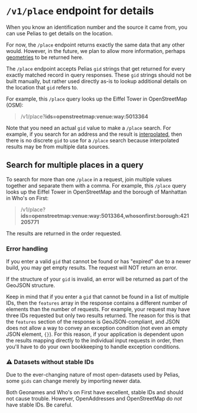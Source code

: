 # `/v1/place` endpoint for details

When you know an identification number and the source it came from, you can use Pelias to get details on the location.

For now, the `/place` endpoint returns exactly the same data that any other would. However, in the future, we plan to allow more information, perhaps [geometries](https://github.com/pelias/whosonfirst/issues/19#issuecomment-370545690) to be returned here.

The `/place` endpoint accepts Pelias `gid` strings that get returned for every exactly matched record in query responses. These `gid` strings should not be built manually, but rather used directly as-is to lookup additional details on the location that `gid` refers to.

For example, this `/place` query looks up the Eiffel Tower in OpenStreetMap (OSM):

> /v1/place?__ids=openstreetmap:venue:way:5013364__

Note that you need an actual `gid` value to make a `/place` search. For example, if you search for an address and the result is [interpolated](addresses.md#address-interpolation), then there is no discrete `gid` to use for a `/place` search because interpolated results may be from multiple data sources.

## Search for multiple places in a query

To search for more than one `/place` in a request, join multiple values together and separate them with a comma. For example, this `/place` query looks up the Eiffel Tower in OpenStreetMap and the borough of Manhattan in Who's on First:

> /v1/place?__ids=openstreetmap:venue:way:5013364,whosonfirst:borough:421205771__

The results are returned in the order requested.

### Error handling

If you enter a valid `gid` that cannot be found or has "expired" due to a newer build, you may get empty results. The request will NOT return an error.

If the structure of your `gid` is invalid, an error will be returned as part of the GeoJSON structure.

Keep in mind that if you enter a `gid` that cannot be found in a list of multiple IDs, then the `features` array in the response contains a different number of elements than the number of requests. For example, your request may have three IDs requested but only two results returned. The reason for this is that the `features` section of the response is GeoJSON-compliant, and JSON does not allow a way to convey an exception condition (not even an empty JSON element, `{}`). For this reason, if your application is dependent upon the results mapping directly to the individual input requests in order, then you'll have to do your own bookkeeping to handle exception conditions.

### :warning: Datasets without stable IDs

Due to the ever-changing nature of most open-datasets used by Pelias, some `gids` can change merely by importing newer data.

Both Geonames and Who's on First have excellent, stable IDs and should not cause trouble. However, OpenAddresses and OpenStreetMap do _not_ have stable IDs. Be careful.
